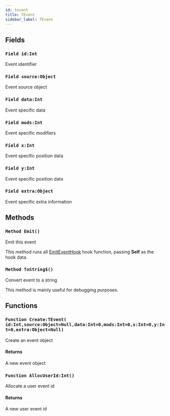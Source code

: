 ```yaml
---
id: tevent
title: TEvent
sidebar_label: TEvent
---
```



## Fields

### `Field id:Int`

Event identifier


### `Field source:Object`

Event source object


### `Field data:Int`

Event specific data


### `Field mods:Int`

Event specific modifiers


### `Field x:Int`

Event specific position data


### `Field y:Int`

Event specific position data


### `Field extra:Object`

Event specific extra information


## Methods

### `Method Emit()`

Emit this event


This method runs all [EmitEventHook](../../brl/brl.event/#global-emiteventhook-int-allochookid) hook function, passing <b>Self</b> as
the hook data.



### `Method ToString$()`

Convert event to a string


This method is mainly useful for debugging purposes.



## Functions

### `Function Create:TEvent( id:Int,source:Object=Null,data:Int=0,mods:Int=0,x:Int=0,y:Int=0,extra:Object=Null)`

Create an event object

#### Returns
A new event object



### `Function AllocUserId:Int()`

Allocate a user event id

#### Returns
A new user event id



